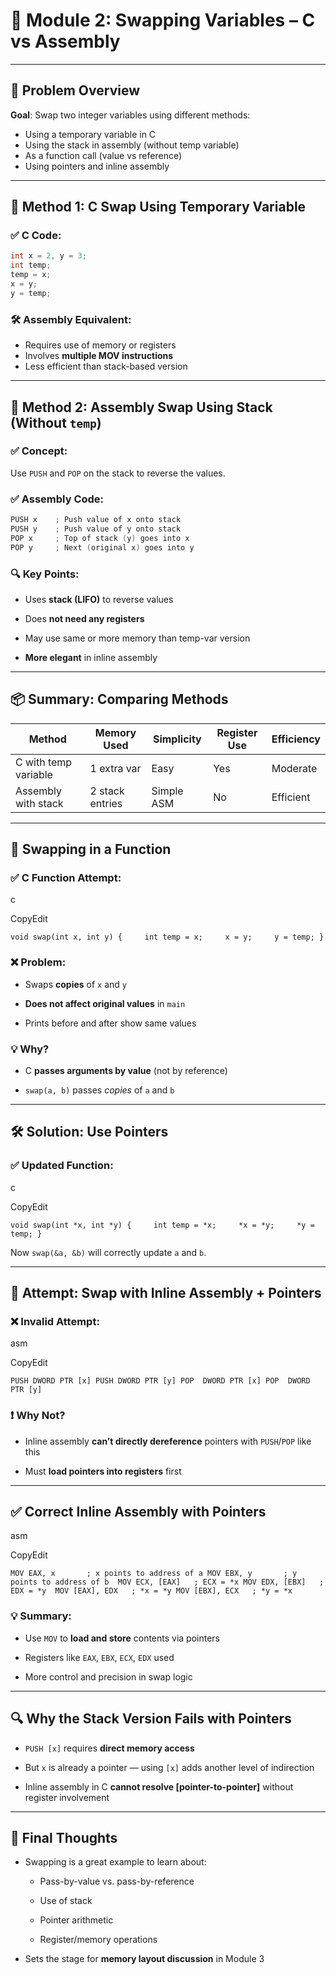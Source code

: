 # 🧠 Module 2: Swapping Variables – C vs Assembly

---

## 🔄 Problem Overview

**Goal**: Swap two integer variables using different methods:

- Using a temporary variable in C
- Using the stack in assembly (without temp variable)
- As a function call (value vs reference)
- Using pointers and inline assembly

---

## 🧪 Method 1: C Swap Using Temporary Variable

### ✅ C Code:

```c
int x = 2, y = 3; 
int temp;  
temp = x; 
x = y; 
y = temp;
```

### 🛠️ Assembly Equivalent:

- Requires use of memory or registers
- Involves **multiple MOV instructions**
- Less efficient than stack-based version

---

## 🧪 Method 2: Assembly Swap Using Stack (Without `temp`)

### ✅ Concept:

Use `PUSH` and `POP` on the stack to reverse the values.

### ✅ Assembly Code:

```c
PUSH x    ; Push value of x onto stack 
PUSH y    ; Push value of y onto stack  
POP x     ; Top of stack (y) goes into x 
POP y     ; Next (original x) goes into y
```

### 🔍 Key Points:

- Uses **stack (LIFO)** to reverse values
    
- Does **not need any registers**
    
- May use same or more memory than temp-var version
    
- **More elegant** in inline assembly
    

---

## 📦 Summary: Comparing Methods

|Method|Memory Used|Simplicity|Register Use|Efficiency|
|---|---|---|---|---|
|C with temp variable|1 extra var|Easy|Yes|Moderate|
|Assembly with stack|2 stack entries|Simple ASM|No|Efficient|

---

## 🔄 Swapping in a Function

### ✅ C Function Attempt:

c

CopyEdit

`void swap(int x, int y) {     int temp = x;     x = y;     y = temp; }`

### ❌ Problem:

- Swaps **copies** of `x` and `y`
    
- **Does not affect original values** in `main`
    
- Prints before and after show same values
    

### 💡 Why?

- C **passes arguments by value** (not by reference)
    
- `swap(a, b)` passes _copies_ of `a` and `b`
    

---

## 🛠️ Solution: Use Pointers

### ✅ Updated Function:

c

CopyEdit

`void swap(int *x, int *y) {     int temp = *x;     *x = *y;     *y = temp; }`

Now `swap(&a, &b)` will correctly update `a` and `b`.

---

## 🔧 Attempt: Swap with Inline Assembly + Pointers

### ❌ Invalid Attempt:

asm

CopyEdit

`PUSH DWORD PTR [x] PUSH DWORD PTR [y] POP  DWORD PTR [x] POP  DWORD PTR [y]`

### ❗ Why Not?

- Inline assembly **can’t directly dereference** pointers with `PUSH`/`POP` like this
    
- Must **load pointers into registers** first
    

---

## ✅ Correct Inline Assembly with Pointers

asm

CopyEdit

`MOV EAX, x       ; x points to address of a MOV EBX, y       ; y points to address of b  MOV ECX, [EAX]   ; ECX = *x MOV EDX, [EBX]   ; EDX = *y  MOV [EAX], EDX   ; *x = *y MOV [EBX], ECX   ; *y = *x`

### 💡 Summary:

- Use `MOV` to **load and store** contents via pointers
    
- Registers like `EAX`, `EBX`, `ECX`, `EDX` used
    
- More control and precision in swap logic
    

---

## 🔍 Why the Stack Version Fails with Pointers

- `PUSH [x]` requires **direct memory access**
    
- But `x` is already a pointer — using `[x]` adds another level of indirection
    
- Inline assembly in C **cannot resolve [pointer-to-pointer]** without register involvement
    

---

## 💬 Final Thoughts

- Swapping is a great example to learn about:
    
    - Pass-by-value vs. pass-by-reference
        
    - Use of stack
        
    - Pointer arithmetic
        
    - Register/memory operations
        
- Sets the stage for **memory layout discussion** in Module 3